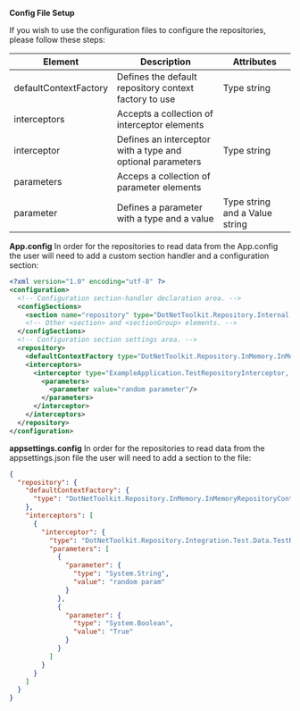 **Config File Setup**

If you wish to use the configuration files to configure the repositories, please follow these steps:

Element | Description | Attributes
--------- | ------------ | ------------
defaultContextFactory | Defines the default repository context factory to use | Type string
interceptors | Accepts a collection of interceptor elements |
interceptor | Defines an interceptor with a type and optional parameters | Type string
parameters | Acceps a collection of parameter elements |
parameter | Defines a parameter with a type and a value | Type string and a Value string

**App.config**
In order for the repositories to read data from the App.config the user will need to add a custom section handler and a configuration section:

```xml
<?xml version="1.0" encoding="utf-8" ?>
<configuration>
  <!-- Configuration section-handler declaration area. -->
  <configSections>
    <section name="repository" type="DotNetToolkit.Repository.Internal.ConfigFile.ConfigurationSection, DotNetToolkit.Repository" />
    <!-- Other <section> and <sectionGroup> elements. -->
  </configSections>
  <!-- Configuration section settings area. -->
  <repository>
    <defaultContextFactory type="DotNetToolkit.Repository.InMemory.InMemoryRepositoryContextFactory, DotNetToolkit.Repository.InMemory" />
    <interceptors>
      <interceptor type="ExampleApplication.TestRepositoryInterceptor, ExampleApplication">
        <parameters>
          <parameter value="random parameter"/>
        </parameters>
      </interceptor>
    </interceptors>
  </repository>
</configuration>
```

**appsettings.config**
In order for the repositories to read data from the appsettings.json file the user will need to add a section to the file:

```json
{
  "repository": {
    "defaultContextFactory": {
      "type": "DotNetToolkit.Repository.InMemory.InMemoryRepositoryContextFactory, DotNetToolkit.Repository.InMemory"
    },
    "interceptors": [
      {
        "interceptor": {
          "type": "DotNetToolkit.Repository.Integration.Test.Data.TestRepositoryInterceptor, DotNetToolkit.Repository.Integration.Test",
          "parameters": [
            {
              "parameter": {
                "type": "System.String",
                "value": "random param"
              }
            },
            {
              "parameter": {
                "type": "System.Boolean",
                "value": "True"
              }
            }
          ]
        }
      }
    ]
  }
} 
```
